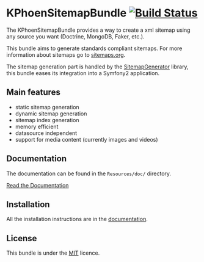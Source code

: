 KPhoenSitemapBundle [![Build Status](https://travis-ci.org/sitemap-php/KPhoenSitemapBundle.png?branch=2.x)](https://travis-ci.org/sitemap-php/KPhoenSitemapBundle)
===================

The KPhoenSitemapBundle provides a way to create a xml sitemap using any source
you want (Doctrine, MongoDB, Faker, etc.).

This bundle aims to generate standards compliant sitemaps. For more information
about sitemaps go to [sitemaps.org](http://www.sitemaps.org/).

The sitemap generation part is handled by the [SitemapGenerator](https://github.com/sitemap-php/SitemapGenerator)
library, this bundle eases its integration into a Symfony2 application.


Main features
-------------

  * static sitemap generation
  * dynamic sitemap generation
  * sitemap index generation
  * memory efficient
  * datasource independent
  * support for media content (currently images and videos)

Documentation
-------------

The documentation can be found in the `Resources/doc/` directory.

[Read the Documentation](https://github.com/sitemap-php/KPhoenSitemapBundle/blob/master/Resources/doc/index.md)

Installation
------------

All the installation instructions are in the [documentation](https://github.com/sitemap-php/KPhoenSitemapBundle/blob/master/Resources/doc/installation.md).

License
-------

This bundle is under the [MIT](https://github.com/sitemap-php/KPhoenSitemapBundle/blob/master/Resources/meta/LICENCE) licence.
